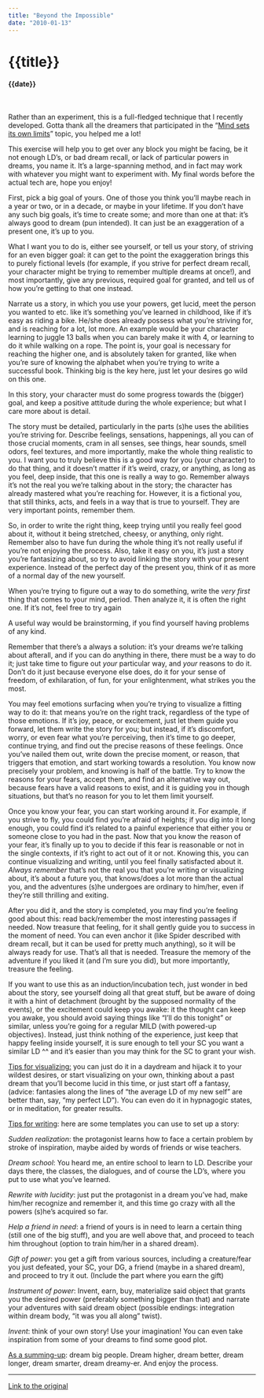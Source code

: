 ```yaml
---
title: "Beyond the Impossible"
date: "2010-01-13"
---
```

# {{title}}

#### {{date}}

<br>

Rather than an experiment, this is a full-fledged technique that I recently developed. Gotta thank all the dreamers that participated in the “[Mind sets its own limits](https://community.ld4all.com/t/the-mind-sets-its-own-limits-needs-your-contribution/31475)” topic, you helped me a lot!

This exercise will help you to get over any block you might be facing, be it not enough LD’s, or bad dream recall, or lack of particular powers in dreams, you name it. It’s a large-spanning method, and in fact may work with whatever you might want to experiment with. My final words before the actual tech are, hope you enjoy!

First, pick a big goal of yours. One of those you think you’ll maybe reach in a year or two, or in a decade, or maybe in your lifetime. If you don’t have any such big goals, it’s time to create some; and more than one at that: it’s always good to dream (pun intended). It can just be an exaggeration of a present one, it’s up to you.

What I want you to do is, either see yourself, or tell us your story, of striving for an even bigger goal: it can get to the point the exaggeration brings this to purely fictional levels (for example, if you strive for perfect dream recall, your character might be trying to remember multiple dreams at once!), and most importantly, give any previous, required goal for granted, and tell us of how you’re getting to that one instead. 

Narrate us a story, in which you use your powers, get lucid, meet the person you wanted to etc. like it’s something you’ve learned in childhood, like if it’s easy as riding a bike. He/she does already possess what you’re striving for, and is reaching for a lot, lot more. An example would be your character learning to juggle 13 balls when you can barely make it with 4, or learning to do it while walking on a rope. The point is, your goal is necessary for reaching the higher one, and is absolutely taken for granted, like when you’re sure of knowing the alphabet when you’re trying to write a successful book. Thinking big is the key here, just let your desires go wild on this one.

In this story, your character must do some progress towards the (bigger) goal, and keep a positive attitude during the whole experience; but what I care more about is detail.  

The story must be detailed, particularly in the parts (s)he uses the abilities you’re striving for. Describe feelings, sensations, happenings, all you can of those crucial moments, cram in all senses, see things, hear sounds, smell odors, feel textures, and more importantly, make the whole thing realistic to you. I want you to truly believe this is a good way for you (your character) to do that thing, and it doesn’t matter if it’s weird, crazy, or anything, as long as you feel, deep inside, that this one is really a way to go. Remember always it’s not the real you we’re talking about in the story; the character has already mastered what you’re reaching for. However, it is a fictional you, that still thinks, acts, and feels in a way that is true to yourself. They are very important points, remember them.  

So, in order to write the right thing, keep trying until you really feel good about it, without it being stretched, cheesy, or anything, only right. Remember also to have fun during the whole thing it’s not really useful if you’re not enjoying the process. Also, take it easy on you, it’s just a story you’re fantasizing about, so try to avoid linking the story with your present experience. Instead of the perfect day of the present you, think of it as more of a normal day of the new yourself.

When you’re trying to figure out a way to do something, write the *very first* thing that comes to your mind, period. Then analyze it, it is often the right one. If it’s not, feel free to try again 

A useful way would be brainstorming, if you find yourself having problems of any kind.  

Remember that there’s a always a solution: it’s your dreams we’re talking about afterall, and if you can do anything in there, there must be a way to do it; just take time to figure out *your* particular way, and *your* reasons to do it. Don’t do it just because everyone else does, do it for your sense of freedom, of exhilaration, of fun, for your enlightenment, what strikes you the most.

You may feel emotions surfacing when you’re trying to visualize a fitting way to do it: that means you’re on the right track, regardless of the type of those emotions. If it’s joy, peace, or excitement, just let them guide you forward, let them write the story for you; but instead, if it’s discomfort, worry, or even fear what you’re perceiving, then it’s time to go deeper, continue trying, and find out the precise reasons of these feelings. Once you’ve nailed them out, write down the precise moment, or reason, that triggers that emotion, and start working towards a resolution. You know now precisely your problem, and knowing is half of the battle. Try to know the reasons for your fears, accept them, and find an alternative way out, because fears have a valid reasons to exist, and it is guiding you in though situations, but that’s no reason for you to let them limit yourself.

Once you know your fear, you can start working around it. For example, if you strive to fly, you could find you’re afraid of heights; if you dig into it long enough, you could find it’s related to a painful experience that either you or someone close to you had in the past. Now that you know the reason of your fear, it’s finally up to you to decide if this fear is reasonable or not in the single contexts, if it’s right to act out of it or not. Knowing this, you can continue visualizing and writing, until you feel finally satisfacted about it. *Always remember* that’s not the real you that you’re writing or visualizing about, it’s about a future you, that knows/does a lot more than the actual you, and the adventures (s)he undergoes are ordinary to him/her, even if they’re still thrilling and exiting.

After you did it, and the story is completed, you may find you’re feeling good about this: read back/remember the most interesting passages if needed. Now treasure that feeling, for it shall gently guide you to success in the moment of need. You can even anchor it (like Spider described with dream recall, but it can be used for pretty much anything), so it will be always ready for use. That’s all that is needed. Treasure the memory of the adventure if you liked it (and I’m sure you did), but more importantly, treasure the feeling.

If you want to use this as an induction/incubation tech, just wonder in bed about the story, see yourself doing all that great stuff, but be aware of doing it with a hint of detachment (brought by the supposed normality of the events), or the excitement could keep you awake: it the thought can keep you awake, you should avoid saying things like “I’ll do this tonight” or similar, unless you’re going for a regular MILD (with powered-up objectives). Instead, just think nothing of the experience, just keep that happy feeling inside yourself, it is sure enough to tell your SC you want a similar LD ^^ and it’s easier than you may think for the SC to grant your wish.

<u>Tips for visualizing:</u> you can just do it in a daydream and hijack it to your wildest desires, or start visualizing on your own, thinking about a past dream that you’ll become lucid in this time, or just start off a fantasy, (advice: fantasies along the lines of “the average LD of my new self” are better than, say, “my perfect LD”). You can even do it in hypnagogic states, or in meditation, for greater results.

<u>Tips for writing</u>: here are some templates you can use to set up a story:

*Sudden realization*: the protagonist learns how to face a certain problem by stroke of inspiration, maybe aided by words of friends or wise teachers.

*Dream school*: You heard me, an entire school to learn to LD. Describe your days there, the classes, the dialogues, and of course the LD’s, where you put to use what you’ve learned.

*Rewrite with lucidity*: just put the protagonist in a dream you’ve had, make him/her recognize and remember it, and this time go crazy with all the powers (s)he’s acquired so far.

*Help a friend in need*: a friend of yours is in need to learn a certain thing (still one of the big stuff), and you are well above that, and proceed to teach him throughout (option to train him/her in a shared dream).

*Gift of power*: you get a gift from various sources, including a creature/fear you just defeated, your SC, your DG, a friend (maybe in a shared dream), and proceed to try it out. (Include the part where you earn the gift)

*Instrument of power*: Invent, earn, buy, materialize said object that grants you the desired power (preferably something bigger than that) and narrate your adventures with said dream object (possible endings: integration within dream body, “it was you all along” twist).

*Invent*: think of your own story! Use your imagination! You can even take inspiration from some of your dreams to find some good plot.

<u>As a summing-up</u>: dream big people. Dream higher, dream better, dream longer, dream smarter, dream dreamy-er. And enjoy the process.

---

[Link to the original](https://community.ld4all.com/t/beyond-the-impossible/31757)